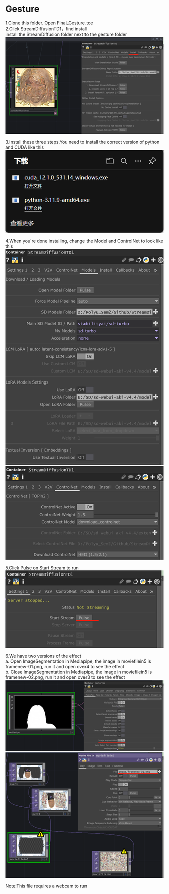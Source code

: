 # Gesture
1.Clone this folder. Open Final_Gesture.toe  
2.Click StreamDiffusionTD1，find install  
install the StreamDiffusion folder next to the gesture folder
![1](https://github.com/Beryllle/Gesture/blob/main/Screenshot/sd_install.png)  

3.Install these three steps.You need to install the correct version of python and CUDA like this  
![2](https://github.com/Beryllle/Gesture/blob/main/Screenshot/right_version.png)  

4.When you're done installing, change the Model and ControlNet to look like this  
![3](https://github.com/Beryllle/Gesture/blob/main/Screenshot/model.png)  
![4](https://github.com/Beryllle/Gesture/blob/main/Screenshot/controlnet.png)  

5.Click Pulse on Start Stream to run  
![5](https://github.com/Beryllle/Gesture/blob/main/Screenshot/pulse.png)  

6.We have two versions of the effect  
a. Open ImageSegmentation in Mediapipe, the image in moviefilein5 is framenew-01.png, run it and open over4 to see the effect  
b. Close ImageSegmentation in Mediapipe, the image in moviefilein5 is framenew-02.png, run it and open over3 to see the effect  
![6](https://github.com/Beryllle/Gesture/blob/main/Screenshot/imagesegmentation.png)  
![7](https://github.com/Beryllle/Gesture/blob/main/Screenshot/changeimage.png)  


Note:This file requires a webcam to run
